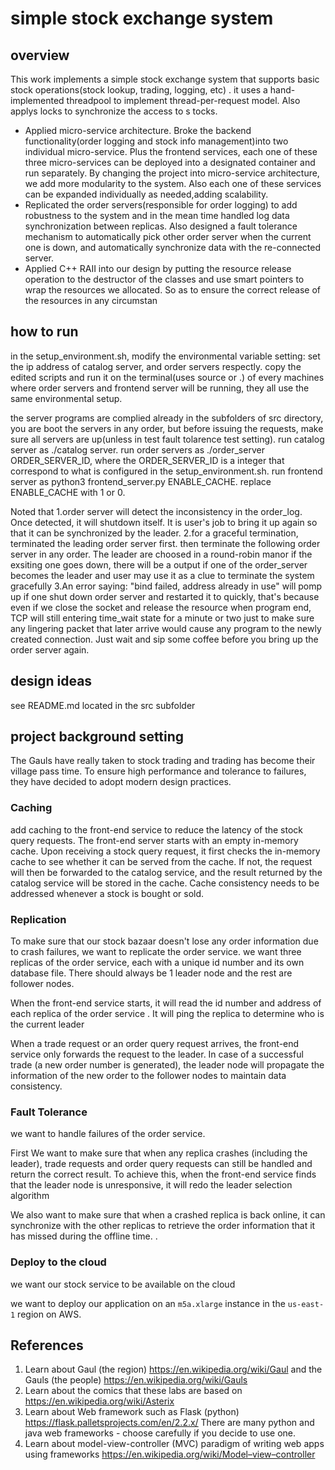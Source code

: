 # simple stock exchange system

## overview
This work implements a simple stock exchange system that supports basic stock operations(stock lookup, trading, logging, etc) .
it uses a hand-implemented threadpool to implement thread-per-request model. Also applys locks to synchronize the access to s
tocks. 
* Applied micro-service architecture. Broke the backend functionality(order logging and stock info management)into two
individual micro-service. Plus the frontend services, each one of these three micro-services can be deployed into a
designated container and run separately. By changing the project into micro-service architecture, we add more modularity
to the system. Also each one of these services can be expanded individually as needed,adding scalability.
* Replicated the order servers(responsible for order logging) to add robustness to the system and in the mean time handled
log data synchronization between replicas. Also designed a fault tolerance mechanism to automatically pick other order
server when the current one is down, and automatically synchronize data with the re-connected server.
* Applied C++ RAII into our design by putting the resource release operation to the destructor of the classes and use smart
pointers to wrap the resources we allocated. So as to ensure the correct release of the resources in any circumstan
## how to run
in the setup_environment.sh, modify the environmental variable setting: set the ip address of catalog server, and order servers respectly. copy the edited scripts and run it on the terminal(uses source or .) of every machines where order servers and frontend server will be running, they all use the same environmental setup.

the server programs are complied already in the subfolders of src directory, you are boot the servers in any order, but before issuing the requests, make sure all servers are up(unless in test fault tolarence test setting). run catalog server as ./catalog server. run order servers as ./order_server ORDER_SERVER_ID, where the ORDER_SERVER_ID is a integer that correspond to what is configured in the setup_environment.sh. run frontend server as python3 frontend_server.py ENABLE_CACHE. replace ENABLE_CACHE with 1 or 0. 

Noted that
1.order server will detect the inconsistency in the order_log. Once detected, it will shutdown itself. It is user's job to bring it up again so that it can be synchronized by the leader.
2.for a graceful termination, terminated the leading order server first. then terminate the following order server in any order. The leader are choosed in a round-robin manor if the exsiting one goes down, there will be a output if one of the order_server becomes the leader and user may use it as a clue to terminate the system gracefully
3.An error saying: "bind failed, address already in use" will pomp up if one shut down order server and restarted it to quickly, that's because even if we close the socket and release the resource when program end, TCP will still entering time_wait state for a minute or two just to make sure any lingering packet that later arrive would cause any program to the newly created connection. Just wait and sip some coffee before you bring up the order server again. 
## design ideas
see README.md located in the src subfolder
## project background setting

The Gauls have really taken to stock trading and trading has become their village pass time. To ensure 
high performance and tolerance to failures, they have decided to adopt modern design practices. 

### Caching

add caching to the front-end service to reduce the latency of the stock query
requests. The front-end server starts with an empty in-memory cache. Upon receiving a stock query
request, it first checks the in-memory cache to see whether it can be served from the cache. If not,
the request will then be forwarded to the catalog service, and the result returned by the catalog
service will be stored in the cache. Cache consistency needs to be addressed whenever a stock is bought or sold. 

### Replication

To make sure that our stock bazaar doesn't lose any order information due to crash failures, we want
to replicate the order service. we want three replicas of the order service, each with a unique id
number and its own database file. There should always be 1 leader node and the rest are follower
nodes.

When the front-end service starts, it will read the id number and address of each replica of the
order service . It will ping the replica to determine who is the current leader

When a trade request or an order query request arrives, the front-end service only forwards the
request to the leader. In case of a successful trade (a new order number is generated), the leader
node will propagate the information of the new order to the follower nodes to maintain data
consistency.

### Fault Tolerance

we want to handle failures of the order service. 

First We want to make sure that when any replica crashes (including the leader), trade requests and
order query requests can still be handled and return the correct result. To achieve this, when the
front-end service finds that the leader node is unresponsive, it will redo the leader selection
algorithm 

We also want to make sure that when a crashed replica is back online, it can synchronize with the
other replicas to retrieve the order information that it has missed during the offline time. .

### Deploy to the cloud

we want our stock service to be available on the cloud

we want to deploy our application on an `m5a.xlarge` instance in the `us-east-1` region on AWS. 



## References

1. Learn about Gaul (the region) https://en.wikipedia.org/wiki/Gaul and the Gauls (the people) https://en.wikipedia.org/wiki/Gauls
2. Learn about the comics that these labs are based on https://en.wikipedia.org/wiki/Asterix
3. Learn about Web framework such as Flask (python) https://flask.palletsprojects.com/en/2.2.x/  There are many python and java web frameworks - choose carefully if you decide to use one.
4. Learn about model-view-controller (MVC) paradigm of writing web apps using frameworks https://en.wikipedia.org/wiki/Model–view–controller
